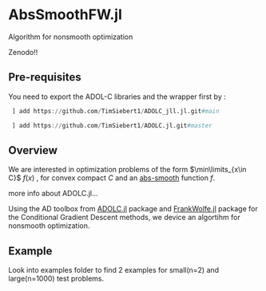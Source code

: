 # AbsSmoothFW.jl
Algorithm for nonsmooth optimization

Zenodo!!
## Pre-requisites
You need to export the ADOL-C libraries and the wrapper first by :
```julia
 ] add https://github.com/TimSiebert1/ADOLC_jll.jl.git#main
```
```julia
 ] add https://github.com/TimSiebert1/ADOLC.jl.git#master
```
## Overview
We are interested in optimization problems of the form $\min\limits_{x\in C}$  $f(x)$ , for convex compact $C$ and an [abs-smooth](https://optimization-online.org/wp-content/uploads/2012/09/3597.pdf) function $f$.

more info about ADOLC.jl...

Using the AD toolbox from [ADOLC.jl](https://github.com/TimSiebert1/ADOLC.jl) package and [FrankWolfe.jl](https://github.com/ZIB-IOL/FrankWolfe.jl) package for the Conditional Gradient Descent methods, we device an algortihm for nonsmooth optimization.

## Example
Look into examples folder to find 2 examples for small(n=2) and large(n=1000) test problems.

 
